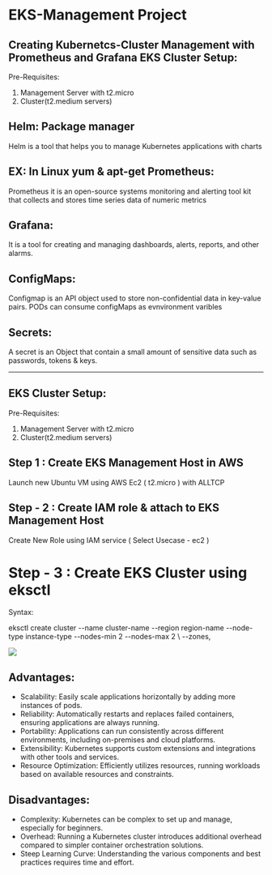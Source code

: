 # EKS-Management Project

Creating Kubernetcs-Cluster Management with Prometheus and Grafana
EKS Cluster Setup:
-----------------
Pre-Requisites:
1) Management Server with t2.micro
2) Cluster(t2.medium servers)

Helm: Package manager
----
Helm is a tool that helps you to manage Kubernetes applications with charts

EX: In Linux yum & apt-get
Prometheus:
-----------
Prometheus it is an open-source systems monitoring and alerting tool kit that collects and stores time series data of numeric metrics

Grafana:
-------
It is a tool for creating and managing dashboards, alerts, reports, and other alarms.

ConfigMaps:
----------
Configmap is an API object used to store non-confidential data in key-value pairs. PODs can consume configMaps as evnvironment varibles

Secrets:
-------
A secret is an Object that contain a small amount of sensitive data such as passwords, tokens & keys.

------------------------------------------------------------------------------------
EKS Cluster Setup:
-----------------
Pre-Requisites:
1) Management Server with t2.micro
2) Cluster(t2.medium servers)

Step 1 : Create EKS Management Host in AWS
-------
Launch new Ubuntu VM using AWS Ec2 ( t2.micro ) with ALLTCP

Step - 2 : Create IAM role & attach to EKS Management Host
---------
Create New Role using IAM service ( Select Usecase - ec2 )

Step - 3 : Create EKS Cluster using eksctl
============================================
Syntax:

eksctl create cluster --name cluster-name
--region region-name
--node-type instance-type
--nodes-min 2
--nodes-max 2 \ --zones,

<img src="C:\Users\Tarun\OneDrive\Desktop\devops\Docker, Kubernetes\Kubernetes\project\creating cluster.png">

Advantages:
----------
- Scalability: Easily scale applications horizontally by adding more instances of pods.
- Reliability: Automatically restarts and replaces failed containers, ensuring applications are always running.
- Portability: Applications can run consistently across different environments, including on-premises and cloud platforms.
- Extensibility: Kubernetes supports custom extensions and integrations with other tools and services.
- Resource Optimization: Efficiently utilizes resources, running workloads based on available resources and constraints.

Disadvantages:
-------------
- Complexity: Kubernetes can be complex to set up and manage, especially for beginners.
- Overhead: Running a Kubernetes cluster introduces additional overhead compared to simpler container orchestration solutions.
- Steep Learning Curve: Understanding the various components and best practices requires time and effort.
